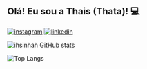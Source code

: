 ## Olá! Eu sou a Thais (Thata)! 💻

[![instagram](https://img.shields.io/badge/Instagram-E4405F?style=for-the-badge&logo=instagram&logoColor=white)](https://www.instagram.com/ihsinhah/)
[![linkedin](https://img.shields.io/badge/LinkedIn-0077B5?style=for-the-badge&logo=linkedin&logoColor=white)](https://www.linkedin.com/in/thais-souza-silva-77369328a/)

![ihsinhah GitHub stats](https://github-readme-stats.vercel.app/api?username=ihsinhah&show_icons=true&theme=radical)

![Top Langs](https://github-readme-stats.vercel.app/api/top-langs/?username=ihsinhah&hide_progress=true)

